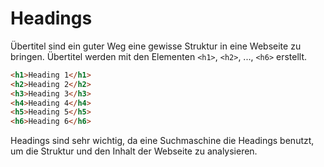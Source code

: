 # Headings

<show-structure depth="2" />

Übertitel sind ein guter Weg eine gewisse Struktur in eine Webseite zu bringen. Übertitel werden mit den Elementen `<h1>`, `<h2>`, ..., `<h6>`
erstellt.

```HTML
<h1>Heading 1</h1>
<h2>Heading 2</h2>
<h3>Heading 3</h3>
<h4>Heading 4</h4>
<h5>Heading 5</h5>
<h6>Heading 6</h6>
```

Headings sind sehr wichtig, da eine Suchmaschine die Headings benutzt, um die Struktur und den Inhalt der Webseite zu analysieren.
